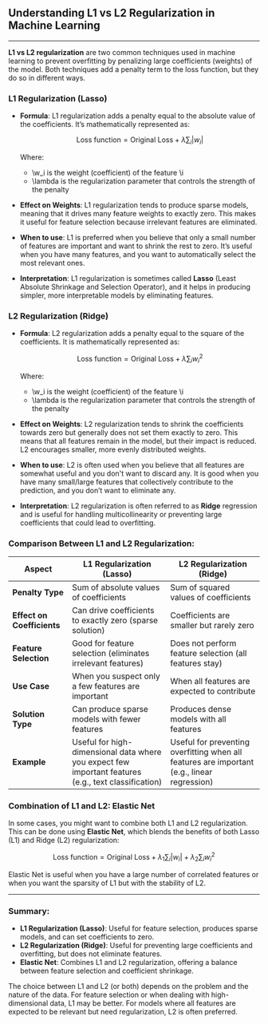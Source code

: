 ## Understanding L1 vs L2 Regularization in Machine Learning
---

**L1 vs L2 regularization** are two common techniques used in machine learning to prevent overfitting by penalizing large coefficients (weights) of the model. Both techniques add a penalty term to the loss function, but they do so in different ways.

### **L1 Regularization (Lasso)**

- **Formula**: L1 regularization adds a penalty equal to the absolute value of the coefficients. It’s mathematically represented as:

  $$ \text{Loss function} = \text{Original Loss} + \lambda \sum_{i} |w_i| $$
  
  Where:
  - \w_i is the weight (coefficient) of the feature \i
  - \lambda is the regularization parameter that controls the strength of the penalty

- **Effect on Weights**: L1 regularization tends to produce sparse models, meaning that it drives many feature weights to exactly zero. This makes it useful for feature selection because irrelevant features are eliminated.

- **When to use**: L1 is preferred when you believe that only a small number of features are important and want to shrink the rest to zero. It’s useful when you have many features, and you want to automatically select the most relevant ones.

- **Interpretation**: L1 regularization is sometimes called **Lasso** (Least Absolute Shrinkage and Selection Operator), and it helps in producing simpler, more interpretable models by eliminating features.

### **L2 Regularization (Ridge)**

- **Formula**: L2 regularization adds a penalty equal to the square of the coefficients. It is mathematically represented as:

  $$ \text{Loss function} = \text{Original Loss} + \lambda \sum_{i} w_i^2 $$
  
  Where:
  - \w_i is the weight (coefficient) of the feature \i
  - \lambda is the regularization parameter that controls the strength of the penalty

- **Effect on Weights**: L2 regularization tends to shrink the coefficients towards zero but generally does not set them exactly to zero. This means that all features remain in the model, but their impact is reduced. L2 encourages smaller, more evenly distributed weights.

- **When to use**: L2 is often used when you believe that all features are somewhat useful and you don't want to discard any. It is good when you have many small/large features that collectively contribute to the prediction, and you don’t want to eliminate any.

- **Interpretation**: L2 regularization is often referred to as **Ridge** regression and is useful for handling multicollinearity or preventing large coefficients that could lead to overfitting.

### **Comparison Between L1 and L2 Regularization:**

| **Aspect**              | **L1 Regularization (Lasso)**                 | **L2 Regularization (Ridge)**                |
|-------------------------|-----------------------------------------------|---------------------------------------------|
| **Penalty Type**         | Sum of absolute values of coefficients        | Sum of squared values of coefficients       |
| **Effect on Coefficients** | Can drive coefficients to exactly zero (sparse solution) | Coefficients are smaller but rarely zero   |
| **Feature Selection**    | Good for feature selection (eliminates irrelevant features) | Does not perform feature selection (all features stay) |
| **Use Case**             | When you suspect only a few features are important | When all features are expected to contribute |
| **Solution Type**        | Can produce sparse models with fewer features | Produces dense models with all features     |
| **Example**              | Useful for high-dimensional data where you expect few important features (e.g., text classification) | Useful for preventing overfitting when all features are important (e.g., linear regression) |

### **Combination of L1 and L2: Elastic Net**
In some cases, you might want to combine both L1 and L2 regularization. This can be done using **Elastic Net**, which blends the benefits of both Lasso (L1) and Ridge (L2) regularization:

$$ \text{Loss function} = \text{Original Loss} + \lambda_1 \sum_{i} |w_i| + \lambda_2 \sum_{i} w_i^2 $$

Elastic Net is useful when you have a large number of correlated features or when you want the sparsity of L1 but with the stability of L2.

---

### **Summary:**
- **L1 Regularization (Lasso)**: Useful for feature selection, produces sparse models, and can set coefficients to zero.
- **L2 Regularization (Ridge)**: Useful for preventing large coefficients and overfitting, but does not eliminate features.
- **Elastic Net**: Combines L1 and L2 regularization, offering a balance between feature selection and coefficient shrinkage.

The choice between L1 and L2 (or both) depends on the problem and the nature of the data. For feature selection or when dealing with high-dimensional data, L1 may be better. For models where all features are expected to be relevant but need regularization, L2 is often preferred.
